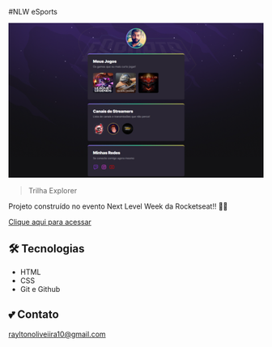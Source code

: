 #NLW eSports

![preview](./.github/preview.png)

>Trilha Explorer

Projeto construído no evento Next Level Week da Rocketseat!!    🚀🚀

[Clique aqui para acessar](https://rayltonoliveira.github.io/NLW/)

## 🛠️ Tecnologias

- HTML
- CSS
- Git e Github

## 💕 Contato

rayltonoliveiira10@gmail.com